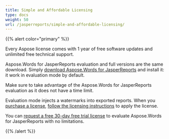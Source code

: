 ```yaml
---
title: Simple and Affordable Licensing
type: docs
weight: 50
url: /jasperreports/simple-and-affordable-licensing/
---
```


{{% alert color="primary" %}} 

Every Aspose license comes with 1 year of free software updates and unlimited free technical support.

Aspose.Words for JasperReports evaluation and full versions are the same download. Simply [download Aspose.Words for JasperReports](http://www.aspose.com/community/files/67/jasperreports-exporters/aspose.words-for-jasperreports/default.aspx) and install it: it work in evaluation mode by default.

Make sure to take advantage of the Aspose.Words for JasperReports evaluation as it does not have a time limit.

Evaluation mode injects a watermarks into exported reports. When you [purchase a license](http://www.aspose.com/community/forums/aspose.purchase/220/showforum.aspx), [follow the licensing instructions](/words/jasperreports/licensing-html/) to apply the license.

You can [request a free 30-day free trial license](http://www.aspose.com/community/forums/aspose.purchase/220/showforum.aspx) to evaluate Aspose.Words for JasperReports with no limitations. 

{{% /alert %}}
